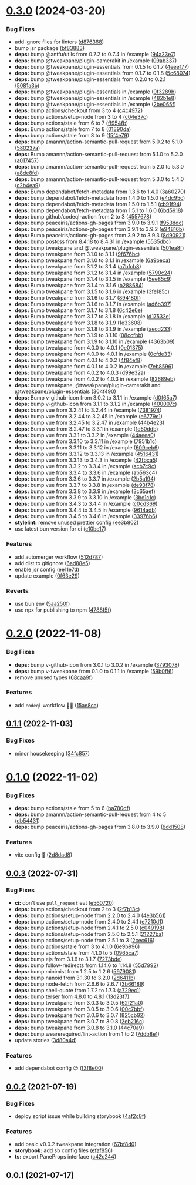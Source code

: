 # [0.3.0](https://github.com/vinayakkulkarni/v-tweakpane/compare/v0.2.0...v0.3.0) (2024-03-20)


### Bug Fixes

* add ignore files for linters ([d876368](https://github.com/vinayakkulkarni/v-tweakpane/commit/d8763687d3eb43998131b5ea7881cfd86f19c95d))
* bump jsr package ([bf83883](https://github.com/vinayakkulkarni/v-tweakpane/commit/bf83883fabbc532baa06ed3892bb16da593cbe5b))
* **deps:** bump @antfu/utils from 0.7.2 to 0.7.4 in /example ([94a23e7](https://github.com/vinayakkulkarni/v-tweakpane/commit/94a23e7c2fcac20f80c390930078d723e625238d))
* **deps:** bump @tweakpane/plugin-camerakit in /example ([09ab337](https://github.com/vinayakkulkarni/v-tweakpane/commit/09ab337a96f1926c208cb9ab29e448d4bc2e7992))
* **deps:** bump @tweakpane/plugin-essentials from 0.1.5 to 0.1.7 ([4eeef77](https://github.com/vinayakkulkarni/v-tweakpane/commit/4eeef77c14f32bf096054fa527fad7cc7c18144e))
* **deps:** bump @tweakpane/plugin-essentials from 0.1.7 to 0.1.8 ([5c68074](https://github.com/vinayakkulkarni/v-tweakpane/commit/5c680748cbfaa4c82f229f1932c3fec6f52811ce))
* **deps:** bump @tweakpane/plugin-essentials from 0.2.0 to 0.2.1 ([5081a3b](https://github.com/vinayakkulkarni/v-tweakpane/commit/5081a3bf800205d78014f0ebae22bc76c5b52aef))
* **deps:** bump @tweakpane/plugin-essentials in /example ([0f3289b](https://github.com/vinayakkulkarni/v-tweakpane/commit/0f3289bd7bb62c6ef9d8edd63034ee24945bc0f0))
* **deps:** bump @tweakpane/plugin-essentials in /example ([482b1e8](https://github.com/vinayakkulkarni/v-tweakpane/commit/482b1e83bbb97ac278426e41f457f17e8e87a76e))
* **deps:** bump @tweakpane/plugin-essentials in /example ([2be065f](https://github.com/vinayakkulkarni/v-tweakpane/commit/2be065f629c01e22e73cbe12e126e650e57ddad8))
* **deps:** bump actions/checkout from 3 to 4 ([c4c4972](https://github.com/vinayakkulkarni/v-tweakpane/commit/c4c4972c9e6041a034b33cc0373fb3083b1bfe09))
* **deps:** bump actions/setup-node from 3 to 4 ([c04e37c](https://github.com/vinayakkulkarni/v-tweakpane/commit/c04e37c72082078a7688cd37b2d7a6ddd6e3bbfa))
* **deps:** bump actions/stale from 6 to 7 ([ff954fb](https://github.com/vinayakkulkarni/v-tweakpane/commit/ff954fbd20d5f2a20fb8baa50f56801e87ae04d5))
* **deps:** Bump actions/stale from 7 to 8 ([01890da](https://github.com/vinayakkulkarni/v-tweakpane/commit/01890dae79d985b95839e4656a2393995d2a1a90))
* **deps:** bump actions/stale from 8 to 9 ([15f4e79](https://github.com/vinayakkulkarni/v-tweakpane/commit/15f4e79e55451e50813d737951260e252119a4e0))
* **deps:** bump amannn/action-semantic-pull-request from 5.0.2 to 5.1.0 ([580237a](https://github.com/vinayakkulkarni/v-tweakpane/commit/580237ac95a9da7dc884208b99ec36a7e55869c8))
* **deps:** Bump amannn/action-semantic-pull-request from 5.1.0 to 5.2.0 ([a017457](https://github.com/vinayakkulkarni/v-tweakpane/commit/a01745751f534d87c4c79bb7e7e31d45c3f90c58))
* **deps:** bump amannn/action-semantic-pull-request from 5.2.0 to 5.3.0 ([a8de8fd](https://github.com/vinayakkulkarni/v-tweakpane/commit/a8de8fdd47fa46e50aa365e51c90e1262576eeef))
* **deps:** bump amannn/action-semantic-pull-request from 5.3.0 to 5.4.0 ([c2b4ea9](https://github.com/vinayakkulkarni/v-tweakpane/commit/c2b4ea96b55b1b9b9cd473c51c8e3ffa1e4c8fea))
* **deps:** Bump dependabot/fetch-metadata from 1.3.6 to 1.4.0 ([3a60270](https://github.com/vinayakkulkarni/v-tweakpane/commit/3a60270e1098810caeaaec21041829eac9db9fe0))
* **deps:** bump dependabot/fetch-metadata from 1.4.0 to 1.5.0 ([e4dc95c](https://github.com/vinayakkulkarni/v-tweakpane/commit/e4dc95c6f94b8a1d8eb894fa65e6552e4fdf3906))
* **deps:** bump dependabot/fetch-metadata from 1.5.0 to 1.5.1 ([cb91f94](https://github.com/vinayakkulkarni/v-tweakpane/commit/cb91f9443c70ac2a7f7e30b6ac5eec5fa4fa6be9))
* **deps:** bump dependabot/fetch-metadata from 1.5.1 to 1.6.0 ([6bd5918](https://github.com/vinayakkulkarni/v-tweakpane/commit/6bd59183454f1ce2a87c8fb887b60a0f8918550e))
* **deps:** bump github/codeql-action from 2 to 3 ([4557678](https://github.com/vinayakkulkarni/v-tweakpane/commit/45576782607d64fce8783d0634b93e27c9701b77))
* **deps:** bump peaceiris/actions-gh-pages from 3.9.0 to 3.9.1 ([f953ddc](https://github.com/vinayakkulkarni/v-tweakpane/commit/f953ddcdca53f212e9879d9c5df5873477d81f87))
* **deps:** bump peaceiris/actions-gh-pages from 3.9.1 to 3.9.2 ([e94816b](https://github.com/vinayakkulkarni/v-tweakpane/commit/e94816bb29a23968ab67c77beed0f36a49680bcb))
* **deps:** Bump peaceiris/actions-gh-pages from 3.9.2 to 3.9.3 ([8d90921](https://github.com/vinayakkulkarni/v-tweakpane/commit/8d9092182bd9e6f990478e4c8641875da83ffc30))
* **deps:** bump postcss from 8.4.18 to 8.4.31 in /example ([5535dbc](https://github.com/vinayakkulkarni/v-tweakpane/commit/5535dbceeedaeb941556e73fe3e9f0bca187be4d))
* **deps:** bump tweakpane and @tweakpane/plugin-essentials ([501ea8f](https://github.com/vinayakkulkarni/v-tweakpane/commit/501ea8f68f74a88db124daeb6546c68df33837b1))
* **deps:** bump tweakpane from 3.1.0 to 3.1.1 ([9f676bc](https://github.com/vinayakkulkarni/v-tweakpane/commit/9f676bc0afe5937a9dff3942c2ee8eabd66eb13c))
* **deps:** bump tweakpane from 3.1.0 to 3.1.1 in /example ([6a9beca](https://github.com/vinayakkulkarni/v-tweakpane/commit/6a9becabc1c46e9f23967eb533261da6710bfc4d))
* **deps:** bump tweakpane from 3.1.2 to 3.1.4 ([a7bfcb8](https://github.com/vinayakkulkarni/v-tweakpane/commit/a7bfcb8844a222242ef257f1def08cf7ff669e88))
* **deps:** bump tweakpane from 3.1.2 to 3.1.4 in /example ([5790c24](https://github.com/vinayakkulkarni/v-tweakpane/commit/5790c248c1e5bfe2b363a96300f641f294cf615a))
* **deps:** bump tweakpane from 3.1.4 to 3.1.5 in /example ([5ee85c9](https://github.com/vinayakkulkarni/v-tweakpane/commit/5ee85c9691782d8daea79f4f7dd0f11cecd138c1))
* **deps:** Bump tweakpane from 3.1.4 to 3.1.6 ([b288684](https://github.com/vinayakkulkarni/v-tweakpane/commit/b2886849d2a7a531d53faf879bfd7c4042f27b4a))
* **deps:** Bump tweakpane from 3.1.5 to 3.1.6 in /example ([3fe185c](https://github.com/vinayakkulkarni/v-tweakpane/commit/3fe185cef6501054ca70bfc20d688ae372e36272))
* **deps:** Bump tweakpane from 3.1.6 to 3.1.7 ([894180f](https://github.com/vinayakkulkarni/v-tweakpane/commit/894180f07445b71e7a574de1a115586b38df963e))
* **deps:** Bump tweakpane from 3.1.6 to 3.1.7 in /example ([ad6b397](https://github.com/vinayakkulkarni/v-tweakpane/commit/ad6b397c7ad13a05cac261265392be1a4657d19e))
* **deps:** Bump tweakpane from 3.1.7 to 3.1.8 ([6c42e6e](https://github.com/vinayakkulkarni/v-tweakpane/commit/6c42e6edee91584109efeec5641e8199fbe6fc79))
* **deps:** Bump tweakpane from 3.1.7 to 3.1.8 in /example ([d17532e](https://github.com/vinayakkulkarni/v-tweakpane/commit/d17532e9a2b7532b1c7df8638f49a02678337d76))
* **deps:** Bump tweakpane from 3.1.8 to 3.1.9 ([1e33608](https://github.com/vinayakkulkarni/v-tweakpane/commit/1e336088b90b47419598f60545568d25737de038))
* **deps:** Bump tweakpane from 3.1.8 to 3.1.9 in /example ([aecd233](https://github.com/vinayakkulkarni/v-tweakpane/commit/aecd233c1a9dcbb628885d93c5c8e045a1e96a63))
* **deps:** bump tweakpane from 3.1.9 to 3.1.10 ([08ccfbb](https://github.com/vinayakkulkarni/v-tweakpane/commit/08ccfbbd88da7b5f8f123867b42ba3df511d762a))
* **deps:** bump tweakpane from 3.1.9 to 3.1.10 in /example ([4363b09](https://github.com/vinayakkulkarni/v-tweakpane/commit/4363b09018311528557ceb38756f955ce8e23148))
* **deps:** bump tweakpane from 4.0.0 to 4.0.1 ([0e01375](https://github.com/vinayakkulkarni/v-tweakpane/commit/0e013753248b05ca7547ad8af316fa1d1d1f2ce3))
* **deps:** bump tweakpane from 4.0.0 to 4.0.1 in /example ([0cfde33](https://github.com/vinayakkulkarni/v-tweakpane/commit/0cfde33378841f119eee02e5550f7a939eff118a))
* **deps:** bump tweakpane from 4.0.1 to 4.0.2 ([4f84ef8](https://github.com/vinayakkulkarni/v-tweakpane/commit/4f84ef87216758f7e8c29d0f648ed685239b8349))
* **deps:** bump tweakpane from 4.0.1 to 4.0.2 in /example ([7eb8596](https://github.com/vinayakkulkarni/v-tweakpane/commit/7eb85968f8fd61414940a832a8e33262003369c4))
* **deps:** bump tweakpane from 4.0.2 to 4.0.3 ([d99e32a](https://github.com/vinayakkulkarni/v-tweakpane/commit/d99e32aacecc2b12f92a11d24670f830ad2b02d1))
* **deps:** bump tweakpane from 4.0.2 to 4.0.3 in /example ([82689eb](https://github.com/vinayakkulkarni/v-tweakpane/commit/82689eb1cd892c938a0ff4a38b7720e6be836ec6))
* **deps:** bump tweakpane, @tweakpane/plugin-camerakit and @tweakpane/plugin-essentials ([304f490](https://github.com/vinayakkulkarni/v-tweakpane/commit/304f49001cec79ca28a8578b0c6124d2f31f0e38))
* **deps:** Bump v-github-icon from 3.0.2 to 3.1.1 in /example ([d0f65a7](https://github.com/vinayakkulkarni/v-tweakpane/commit/d0f65a7d772425740fe7237f82adf8dd05369610))
* **deps:** bump v-github-icon from 3.1.1 to 3.1.2 in /example ([400007c](https://github.com/vinayakkulkarni/v-tweakpane/commit/400007ca5713e929b0ed649ad6a36c5c24f6708a))
* **deps:** bump vue from 3.2.41 to 3.2.44 in /example ([7381974](https://github.com/vinayakkulkarni/v-tweakpane/commit/7381974497a1ec17a5a261f373c83fb0999d17ed))
* **deps:** bump vue from 3.2.44 to 3.2.45 in /example ([e6779e1](https://github.com/vinayakkulkarni/v-tweakpane/commit/e6779e15ef46cd8728a9e277a6da60d38bd3fc21))
* **deps:** bump vue from 3.2.45 to 3.2.47 in /example ([44b4e23](https://github.com/vinayakkulkarni/v-tweakpane/commit/44b4e2362673d162b0106706116eca852e83e5f8))
* **deps:** Bump vue from 3.2.47 to 3.3.1 in /example ([1d50ddb](https://github.com/vinayakkulkarni/v-tweakpane/commit/1d50ddb3bf913b13cd1628769a25f47fc2a929f3))
* **deps:** bump vue from 3.3.1 to 3.3.2 in /example ([44aeea0](https://github.com/vinayakkulkarni/v-tweakpane/commit/44aeea0565e35715bc569ac5241b09828df495e1))
* **deps:** bump vue from 3.3.10 to 3.3.11 in /example ([7951b1c](https://github.com/vinayakkulkarni/v-tweakpane/commit/7951b1c02f814a562bc32e14c51fd6f6cfbb8436))
* **deps:** bump vue from 3.3.11 to 3.3.12 in /example ([609ceb6](https://github.com/vinayakkulkarni/v-tweakpane/commit/609ceb6cc3116e26ca73f51af033065f24dfe59f))
* **deps:** bump vue from 3.3.12 to 3.3.13 in /example ([4516431](https://github.com/vinayakkulkarni/v-tweakpane/commit/4516431ba2dcf441637a3312716b294fbc46d87c))
* **deps:** bump vue from 3.3.13 to 3.4.3 in /example ([42fbca5](https://github.com/vinayakkulkarni/v-tweakpane/commit/42fbca524855d4fbce4b8953db9e6db7c1b32697))
* **deps:** bump vue from 3.3.2 to 3.3.4 in /example ([acb7c9c](https://github.com/vinayakkulkarni/v-tweakpane/commit/acb7c9c4fe3aa9efe5af5e02b25e12f0d21b1af1))
* **deps:** bump vue from 3.3.4 to 3.3.6 in /example ([ab563c4](https://github.com/vinayakkulkarni/v-tweakpane/commit/ab563c482a9fbf82c0cd95e11b039ba6ec4a6332))
* **deps:** bump vue from 3.3.6 to 3.3.7 in /example ([2b5a194](https://github.com/vinayakkulkarni/v-tweakpane/commit/2b5a194286af3d4b03fe40fbddaf1d6475f23715))
* **deps:** bump vue from 3.3.7 to 3.3.8 in /example ([de93f78](https://github.com/vinayakkulkarni/v-tweakpane/commit/de93f7806e3f23044afe99160da89f53a38df163))
* **deps:** bump vue from 3.3.8 to 3.3.9 in /example ([3c65aef](https://github.com/vinayakkulkarni/v-tweakpane/commit/3c65aefab41106a4be51d66eedae7a6736b47891))
* **deps:** bump vue from 3.3.9 to 3.3.10 in /example ([3bc1c1c](https://github.com/vinayakkulkarni/v-tweakpane/commit/3bc1c1c56f234d3975569c169c148e69033779a0))
* **deps:** bump vue from 3.4.3 to 3.4.4 in /example ([c0cd369](https://github.com/vinayakkulkarni/v-tweakpane/commit/c0cd369c2394602305921b30f442337162de1a69))
* **deps:** bump vue from 3.4.4 to 3.4.5 in /example ([9614adb](https://github.com/vinayakkulkarni/v-tweakpane/commit/9614adbee2e1666a1425651c3b3b2f0091738ef9))
* **deps:** bump vue from 3.4.5 to 3.4.6 in /example ([33976b6](https://github.com/vinayakkulkarni/v-tweakpane/commit/33976b6aeddf443c0e18ff733fa1c380fd9b4e36))
* **stylelint:** remove unused prettier config ([ee3b802](https://github.com/vinayakkulkarni/v-tweakpane/commit/ee3b8023214bfde7cb8bef95abee208bbf72fce5))
* use latest bun version for ci ([c10bc17](https://github.com/vinayakkulkarni/v-tweakpane/commit/c10bc174405032bfb5583b3f220d404f3d645945))


### Features

* add automerger workflow ([512d787](https://github.com/vinayakkulkarni/v-tweakpane/commit/512d787cd0369135726671d8b3195f4d95267747))
* add dist to gitignore ([6ad88e5](https://github.com/vinayakkulkarni/v-tweakpane/commit/6ad88e50ee357b01da612e8f5ca06544abee8d35))
* enable jsr config ([ee11e7d](https://github.com/vinayakkulkarni/v-tweakpane/commit/ee11e7dc53bb92e2ee685082065c171cf5593f1c))
* update example ([0f63e29](https://github.com/vinayakkulkarni/v-tweakpane/commit/0f63e2917aa86c167786db6a774e0d41d32fc77a))


### Reverts

* use bun env ([5aa250f](https://github.com/vinayakkulkarni/v-tweakpane/commit/5aa250fc40c2787f197f7bebbdfa75f0abeaff16))
* use npx for publishing to npm ([4788f5f](https://github.com/vinayakkulkarni/v-tweakpane/commit/4788f5f2d55c44fb99f2311419965f046ab3dd76))



# [0.2.0](https://github.com/vinayakkulkarni/v-tweakpane/compare/v0.1.1...v0.2.0) (2022-11-08)


### Bug Fixes

* **deps:** bump v-github-icon from 3.0.1 to 3.0.2 in /example ([3793078](https://github.com/vinayakkulkarni/v-tweakpane/commit/379307839224c989452571a35f9a2bbbd32ffba8))
* **deps:** bump v-tweakpane from 0.1.0 to 0.1.1 in /example ([59b0ff6](https://github.com/vinayakkulkarni/v-tweakpane/commit/59b0ff667e67052f2cf07607dacdcf54e297739e))
* remove unused types ([68caa9f](https://github.com/vinayakkulkarni/v-tweakpane/commit/68caa9fa7a8edf177def11c07186bbd89498b905))


### Features

* add `codeql` workflow 👷‍♂️ ([15ae8ca](https://github.com/vinayakkulkarni/v-tweakpane/commit/15ae8ca28f5af17fbbcdb0304268d64f1bcffde3))



## [0.1.1](https://github.com/vinayakkulkarni/v-tweakpane/compare/v0.1.0...v0.1.1) (2022-11-03)


### Bug Fixes

* minor housekeeping ([34fc857](https://github.com/vinayakkulkarni/v-tweakpane/commit/34fc85793edaf557d883bc367281797f552981e4))



# [0.1.0](https://github.com/vinayakkulkarni/v-tweakpane/compare/v0.0.3...v0.1.0) (2022-11-02)


### Bug Fixes

* **deps:** bump actions/stale from 5 to 6 ([ba780df](https://github.com/vinayakkulkarni/v-tweakpane/commit/ba780dfafb937656779133b2fcd4b6eb84ee170e))
* **deps:** bump amannn/action-semantic-pull-request from 4 to 5 ([db54431](https://github.com/vinayakkulkarni/v-tweakpane/commit/db5443188d25ef74fc068616670b0cd5d892c9ae))
* **deps:** bump peaceiris/actions-gh-pages from 3.8.0 to 3.9.0 ([6dd1508](https://github.com/vinayakkulkarni/v-tweakpane/commit/6dd1508f0783750815c2172662ab66f0379f0d2e))


### Features

* vite config 🎉 ([2d8dad8](https://github.com/vinayakkulkarni/v-tweakpane/commit/2d8dad8fcac1df502d1906648a180cdb03adb5e9))



## [0.0.3](https://github.com/vinayakkulkarni/v-tweakpane/compare/v0.0.2...v0.0.3) (2022-07-31)


### Bug Fixes

* **ci:** don't use `pull_request` evt ([e560720](https://github.com/vinayakkulkarni/v-tweakpane/commit/e5607202250b0d549a13848b65cc0f18d77211f5))
* **deps:** bump actions/checkout from 2 to 3 ([2f7b13c](https://github.com/vinayakkulkarni/v-tweakpane/commit/2f7b13cd06e88a160bee53bdd74c109356769c07))
* **deps:** bump actions/setup-node from 2.2.0 to 2.4.0 ([4e3b561](https://github.com/vinayakkulkarni/v-tweakpane/commit/4e3b5617856f21ab5cf7e833204a413be0f802cc))
* **deps:** bump actions/setup-node from 2.4.0 to 2.4.1 ([e7210d1](https://github.com/vinayakkulkarni/v-tweakpane/commit/e7210d1597da9ad3040e33eee73e66307ac040a8))
* **deps:** bump actions/setup-node from 2.4.1 to 2.5.0 ([c049198](https://github.com/vinayakkulkarni/v-tweakpane/commit/c0491984f7a04ddaaa20fba16269c363423c9a73))
* **deps:** bump actions/setup-node from 2.5.0 to 2.5.1 ([21227ba](https://github.com/vinayakkulkarni/v-tweakpane/commit/21227ba1575ae933144fe27e72cd05a66e4b3529))
* **deps:** bump actions/setup-node from 2.5.1 to 3 ([2cec616](https://github.com/vinayakkulkarni/v-tweakpane/commit/2cec6167e322d62023c81ed4554feaacf68f6561))
* **deps:** bump actions/stale from 3 to 4.1.0 ([6e9b996](https://github.com/vinayakkulkarni/v-tweakpane/commit/6e9b99659e0130b7bc5024ca99f86e635ef426a4))
* **deps:** bump actions/stale from 4.1.0 to 5 ([0965ca7](https://github.com/vinayakkulkarni/v-tweakpane/commit/0965ca7e9f37ee0c5839c82e82230ecb568cdc3d))
* **deps:** bump ejs from 3.1.6 to 3.1.7 ([7273bde](https://github.com/vinayakkulkarni/v-tweakpane/commit/7273bde567e4093a2f6986b7ec601c6fff6979bf))
* **deps:** bump follow-redirects from 1.14.6 to 1.14.8 ([55d7992](https://github.com/vinayakkulkarni/v-tweakpane/commit/55d7992e6a93a0bdc06d189a70ac32436c37412e))
* **deps:** bump minimist from 1.2.5 to 1.2.6 ([5979081](https://github.com/vinayakkulkarni/v-tweakpane/commit/5979081aded9da19131484f26f35b6c8e1ed2384))
* **deps:** bump nanoid from 3.1.30 to 3.2.0 ([2d6411b](https://github.com/vinayakkulkarni/v-tweakpane/commit/2d6411b0db59f3f2c8031eef2a876454c1fcbdfb))
* **deps:** bump node-fetch from 2.6.6 to 2.6.7 ([3b66189](https://github.com/vinayakkulkarni/v-tweakpane/commit/3b6618922fb716d9fc17f2e9d3db0efc499b4efb))
* **deps:** bump shell-quote from 1.7.2 to 1.7.3 ([a729ec1](https://github.com/vinayakkulkarni/v-tweakpane/commit/a729ec1d472bb8e17d8ef67ef22849a7e97dffb4))
* **deps:** bump terser from 4.8.0 to 4.8.1 ([13d23f7](https://github.com/vinayakkulkarni/v-tweakpane/commit/13d23f7dc1a9b1fa4270fd42b889f2a67b791acd))
* **deps:** bump tweakpane from 3.0.3 to 3.0.5 ([62f21a0](https://github.com/vinayakkulkarni/v-tweakpane/commit/62f21a08d67d969684fd710f6dca4efaea002777))
* **deps:** bump tweakpane from 3.0.5 to 3.0.6 ([00c7bbf](https://github.com/vinayakkulkarni/v-tweakpane/commit/00c7bbf1320726219a769bb1888ecf1735580a36))
* **deps:** bump tweakpane from 3.0.6 to 3.0.7 ([825cb92](https://github.com/vinayakkulkarni/v-tweakpane/commit/825cb92ee8f7d037bde1fcf9e0c602272e11c40e))
* **deps:** bump tweakpane from 3.0.7 to 3.0.8 ([2eb216c](https://github.com/vinayakkulkarni/v-tweakpane/commit/2eb216cebb0446806493497c75c09cdbb76d0d1a))
* **deps:** bump tweakpane from 3.0.8 to 3.1.0 ([44c70a9](https://github.com/vinayakkulkarni/v-tweakpane/commit/44c70a98342c4e2d5722bf75021e5c6d03c8d7d8))
* **deps:** bump wearerequired/lint-action from 1 to 2 ([7ddb8e1](https://github.com/vinayakkulkarni/v-tweakpane/commit/7ddb8e1c834a0851bce589b128d0c2e131ab1e86))
* update stories ([3d80a4d](https://github.com/vinayakkulkarni/v-tweakpane/commit/3d80a4d0ba4cba3c699258d486f86a1482d7520b))


### Features

* add dependabot config 😍 ([f3f8e00](https://github.com/vinayakkulkarni/v-tweakpane/commit/f3f8e00fcd80755a7c11ee3380f51aa3e3a5f357))



## [0.0.2](https://github.com/vinayakkulkarni/v-tweakpane/compare/v0.0.1...v0.0.2) (2021-07-19)


### Bug Fixes

* deploy script issue while building storybook ([4af2c8f](https://github.com/vinayakkulkarni/v-tweakpane/commit/4af2c8f917d2cdd3f5ad8b6eb0f8f4167925244f))


### Features

* add basic v0.0.2 tweakpane integration ([67bf8d0](https://github.com/vinayakkulkarni/v-tweakpane/commit/67bf8d0652e96c888e2264533bd8e1888625b9b2))
* **storybook:** add sb config files ([efaf856](https://github.com/vinayakkulkarni/v-tweakpane/commit/efaf856c727f5986540537a0067b9324f41fb396))
* **ts:** export PaneProps interface ([c42c244](https://github.com/vinayakkulkarni/v-tweakpane/commit/c42c244e6f6d8224a7548f342ec3cd828690d44f))



## 0.0.1 (2021-07-17)




